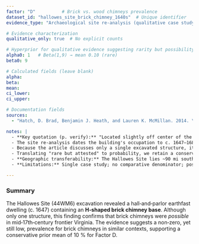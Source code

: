```yaml
---
factor: "D"          # Brick vs. wood chimneys prevalence
dataset_id: "hallowes_site_brick_chimney_1640s"  # Unique identifier
evidence_type: "Archaeological site re‑analysis (qualitative case study)"

# Evidence characterization
qualitative_only: true  # No explicit counts

# Hyperprior for qualitative evidence suggesting rarity but possibility
alpha0: 1   # Beta(1,9) → mean 0.10 (rare) 
beta0: 9

# Calculated fields (leave blank)
alpha:               
beta:                
mean:                
ci_lower:            
ci_upper:            

# Documentation fields
sources:
  - "Hatch, D. Brad, Benjamin J. Heath, and Lauren K. McMillan. 2014. \"Reassessing the Hallowes Site: Conflict and Settlement in the Seventeenth‑Century Potomac Valley.\" Historical Archaeology 48 (4): 46–75."

notes: |
  - **Key quotation (p. verify):** "Located slightly off center of the interior of the structure were the remains of an H‑shaped, partially robbed, brick chimney base." This clearly documents a brick chimney in a mid‑17th‑century vernacular dwelling on Virginia's Northern Neck.
  - The site re‑analysis dates the building's occupation to c. 1647–1680, demonstrating that brick chimneys were technologically and economically feasible in frontier contexts decades before 1699.
  - Because the article discusses only a single excavated structure, it does **not** provide population‑level frequency statistics. We therefore treat it as **qualitative evidence** that brick chimneys *existed* but were likely uncommon.
  - Translating "rare but attested" to probability, we retain a conservative Beta(1,9) hyperprior (mean=10 %), keeping weight low (α+β=10) so that broader quantitative surveys can dominate.
  - **Geographic transferability:** The Hallowes Site lies ~90 mi south of Falls Church and closer to navigable waterways. While still a frontier setting, building materials might have been more accessible than at Falls Church in 1699. Therefore, applicability is moderate and uncertainties remain.
  - **Limitations:** Single case study; no comparative denominator; possible socio‑economic bias (John Hallowes was relatively wealthy). Future survey data across multiple Potomac frontier sites are needed.

---
```

### Summary

The Hallowes Site (44WM6) excavation revealed a hall‑and‑parlor earthfast dwelling (c. 1647) containing an **H‑shaped brick chimney base**. Although only one structure, this finding confirms that brick chimneys were *possible* in mid‑17th‑century frontier Virginia. The evidence suggests a non‑zero, yet still low, prevalence for brick chimneys in similar contexts, supporting a conservative prior mean of 10 % for Factor D. 